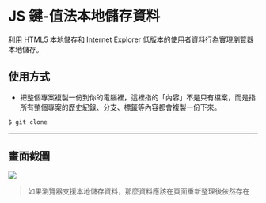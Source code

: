# JS 鍵-值法本地儲存資料

利用 HTML5 本地儲存和 Internet Explorer 低版本的使用者資料行為實現瀏覽器本地儲存。

## 使用方式
- 把整個專案複製一份到你的電腦裡，這裡指的「內容」不是只有檔案，而是指所有整個專案的歷史紀錄、分支、標籤等內容都會複製一份下來。
```sh
$ git clone
```

----

## 畫面截圖
![](https://i.imgur.com/60xJv4i.png)
> 如果瀏覽器支援本地儲存資料，那麼資料應該在頁面重新整理後依然存在
